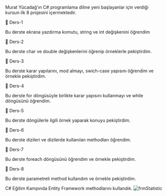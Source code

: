 Murat Yücadağ'ın C# programlama diline yeni başlayanlar için verdiği kursun ilk 8 projesini içermektedir.


📍 Ders-1

Bu derste ekrana yazdırma komutu, string ve int değişkenini öğrendim

📍 Ders-2

Bu derste char ve double değişkenlerini öğrenip örneklerle pekiştirdim.

📍 Ders-3

Bu derste karar yapılarını, mod almayı, swich-case yapısını öğrendim ve örnekle pekiştirdim.

📍 Ders-4  

Bu derste for döngüsüyle birlikte karar yapısını kullanmayı ve while döngüsünü öğrendim.

📍 Ders-5

Bu derste döngülerle ilgili örnek yaparak konuyu pekiştirdim.

📍 Ders-6

Bu derste dizileri ve dizilerde kullanılan methodları öğrendim. 

📍 Ders-7

Bu derste foreach döngüsünü öğrendim ve örnekle pekiştirdim.

📍 Ders-8

Bu derste parametreli method kullandım ve örnekle pekiştirdim.

C# Eğitim Kampında Entity Framework methodlarını kullandık.
![frmStatistic](https://github.com/user-attachments/assets/7c5b2a14-5dd8-4943-a1db-e3bd8590f743)


